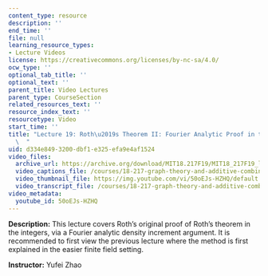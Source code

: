 ```yaml
---
content_type: resource
description: ''
end_time: ''
file: null
learning_resource_types:
- Lecture Videos
license: https://creativecommons.org/licenses/by-nc-sa/4.0/
ocw_type: ''
optional_tab_title: ''
optional_text: ''
parent_title: Video Lectures
parent_type: CourseSection
related_resources_text: ''
resource_index_text: ''
resourcetype: Video
start_time: ''
title: "Lecture 19: Roth\u2019s Theorem II: Fourier Analytic Proof in the Integers\
  \  "
uid: d334e849-3200-dbf1-e325-efa9e4af1524
video_files:
  archive_url: https://archive.org/download/MIT18.217F19/MIT18_217F19_lec19_300k.mp4
  video_captions_file: /courses/18-217-graph-theory-and-additive-combinatorics-fall-2019/fcbe8300847a5500ac6db14aad26f6d6_50oEJs-HZHQ.vtt
  video_thumbnail_file: https://img.youtube.com/vi/50oEJs-HZHQ/default.jpg
  video_transcript_file: /courses/18-217-graph-theory-and-additive-combinatorics-fall-2019/ffa2ad9ec129368fc61adc4d6ab66696_50oEJs-HZHQ.pdf
video_metadata:
  youtube_id: 50oEJs-HZHQ
---
```


**Description:** This lecture covers Roth’s original proof of Roth’s theorem in the integers, via a Fourier analytic density increment argument. It is recommended to first view the previous lecture where the method is first explained in the easier finite field setting.

**Instructor:** Yufei Zhao

